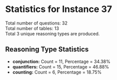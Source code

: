 # Statistics for Instance 37<br/>
Total number of questions: 32<br/>
Total number of tables: 13<br/>
Total 3 unique reasoning types are produced.<br/>
## Reasoning Type Statistics<br/>
- **conjunction:** Count = 11, Percentage = 34.38%<br/>
- **quantifiers:** Count = 15, Percentage = 46.88%<br/>
- **counting:** Count = 6, Percentage = 18.75%<br/>

